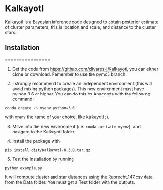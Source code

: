 # Kalkayotl
Kalkayotl is a Bayesian inference code designed to obtain posterior estimate of cluster parameters, this is location and scale, and distance to the cluster stars.

## Installation
================

1. Get the code from https://github.com/olivares-j/Kalkayotl, you can either clone or download. Remember to use the pymc3 branch.


2. I strongly recommend to create an independent environment (this will avoid mixing python packages). This new environment must have python 3.6 or higher.
You can do this by Anaconda with the following command:

```
conda create -n myenv python=3.6
```
with `myenv` the name of your choice, like kalkayotl ;).

3. Move into the new environment (i.e. `conda activate myenv`), and navigate to the Kalkayotl folder.

4. Install the package with

```
pip install dist/Kalkayotl-0.3.0.tar.gz
```

5. Test the installation by running

```
python example.py
```
It will compute cluster and star distances using the Ruprecht_147.csv data from the Data folder. You must get a Test folder with the outputs.

